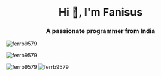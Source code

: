 <h1 align="center">Hi 👋, I'm Fanisus</h1>
<h3 align="center">A passionate programmer from India</h3>

<p align="left"> <img src="https://komarev.com/ghpvc/?username=ferrb9579&label=Profile%20views&color=0e75b6&style=flat" alt="ferrb9579" /> </p>

<p>&nbsp;<img align="left" src="https://github-readme-stats.vercel.app/api?username=ferrb9579&show_icons=true&locale=en" alt="ferrb9579" /></p>
<p><img align="left" src="https://github-readme-stats.vercel.app/api/top-langs?username=ferrb9579&show_icons=true&locale=en&layout=compact" alt="ferrb9579" /></p>
<p><img align="left" src="https://github-readme-streak-stats.herokuapp.com/?user=ferrb9579&" alt="ferrb9579" /></p>

